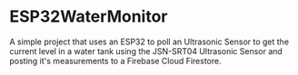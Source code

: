 # ESP32WaterMonitor
A simple project that uses an ESP32 to poll an Ultrasonic Sensor to get the current level in a water tank using the JSN-SRT04 Ultrasonic Sensor and posting it's measurements to a Firebase Cloud Firestore.
